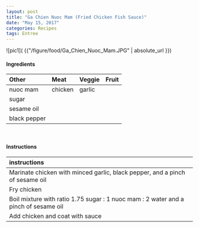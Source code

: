 ```yaml
---
layout: post
title: "Ga Chien Nuoc Mam (Fried Chicken Fish Sauce)"
date: "May 15, 2017"
categories: Recipes
tags: Entree
---
```




![pic1]( {{"/figure/food/Ga_Chien_Nuoc_Mam.JPG" | absolute_url }})




#### Ingredients

<table class = "presenttab">
 <thead>
  <tr>
   <th style="text-align:left;"> Other </th>
   <th style="text-align:left;"> Meat </th>
   <th style="text-align:left;"> Veggie </th>
   <th style="text-align:left;"> Fruit </th>
  </tr>
 </thead>
<tbody>
  <tr>
   <td style="text-align:left;"> nuoc mam </td>
   <td style="text-align:left;"> chicken </td>
   <td style="text-align:left;"> garlic </td>
   <td style="text-align:left;">  </td>
  </tr>
  <tr>
   <td style="text-align:left;"> sugar </td>
   <td style="text-align:left;">  </td>
   <td style="text-align:left;">  </td>
   <td style="text-align:left;">  </td>
  </tr>
  <tr>
   <td style="text-align:left;"> sesame oil </td>
   <td style="text-align:left;">  </td>
   <td style="text-align:left;">  </td>
   <td style="text-align:left;">  </td>
  </tr>
  <tr>
   <td style="text-align:left;"> black pepper </td>
   <td style="text-align:left;">  </td>
   <td style="text-align:left;">  </td>
   <td style="text-align:left;">  </td>
  </tr>
</tbody>
</table>

<br>

#### Instructions

<table class = "presenttabnoh">
 <thead>
  <tr>
   <th style="text-align:left;"> instructions </th>
  </tr>
 </thead>
<tbody>
  <tr>
   <td style="text-align:left;"> Marinate chicken with minced garlic, black pepper, and a pinch of sesame oil </td>
  </tr>
  <tr>
   <td style="text-align:left;"> Fry chicken </td>
  </tr>
  <tr>
   <td style="text-align:left;"> Boil mixture with ratio 1.75 sugar : 1 nuoc mam : 2 water and a pinch of sesame oil </td>
  </tr>
  <tr>
   <td style="text-align:left;"> Add chicken and coat with sauce </td>
  </tr>
</tbody>
</table>


